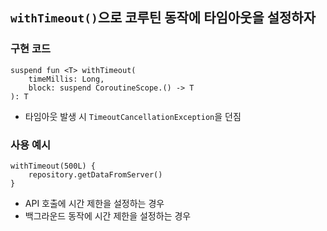 ## `withTimeout()`으로 코루틴 동작에 타임아웃을 설정하자
### 구현 코드
```
suspend fun <T> withTimeout(
    timeMillis: Long, 
    block: suspend CoroutineScope.() -> T
): T
```
- 타임아웃 발생 시 `TimeoutCancellationException`을 던짐
### 사용 예시
```
withTimeout(500L) {
    repository.getDataFromServer()
}
```
- API 호출에 시간 제한을 설정하는 경우
- 백그라운드 동작에 시간 제한을 설정하는 경우
